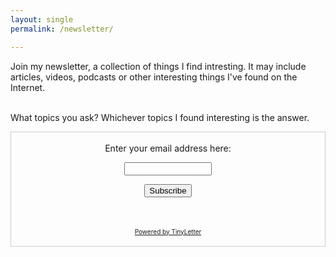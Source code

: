 ```yaml
---
layout: single
permalink: /newsletter/

---
```

Join my newsletter, a collection of things I find intresting. It may include articles, videos, podcasts or other interesting things I've found on the Internet. 

<br>What topics you ask? Whichever topics I found interesting is the answer.


<form style="border:1px solid #ccc;padding:3px;text-align:center;" action="https://tinyletter.com/EmanuelStromberg" method="post" target="popupwindow" onsubmit="window.open('https://tinyletter.com/EmanuelStromberg', 'popupwindow', 'scrollbars=yes,width=800,height=600');return true"><p><label for="tlemail">Enter your email address here:</label></p><p><input type="text" style="width:140px" name="email" id="tlemail" /></p><input type="hidden" value="1" name="embed"/><input type="submit" style="margin-bottom: 35px" value="Subscribe" /><p><a href="https://tinyletter.com" target="_blank" style="font-size:10px">Powered by TinyLetter</a></p></form>
